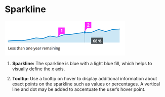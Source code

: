 # Sparkline

![Sparkline](img/sparkline-callout.png)

  1. **Sparkline:** The sparkline is blue with a light blue fill, which helps to visually define the x axis.

  1. **Tooltip:** Use a tooltip on hover to display additional information about exact points on the sparkline such as values or percentages. A vertical line and dot may be added to accentuate the user’s hover point.
